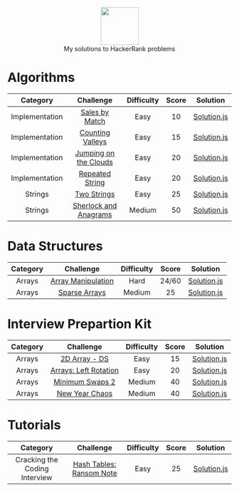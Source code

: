 <p align="center">
    <a href="https://www.hackerrank.com/RodneyShag">
        <img height=85 src="https://d3keuzeb2crhkn.cloudfront.net/hackerrank/assets/styleguide/logo_wordmark-f5c5eb61ab0a154c3ed9eda24d0b9e31.svg">
    </a>
    <br>My solutions to HackerRank problems
</p>

# Algorithms
|Category|Challenge|Difficulty|Score|Solution|
|:---:|:---:|:---:|:---:|:---:|
| Implementation | [Sales by Match](https://www.hackerrank.com/challenges/sock-merchant/problem)| Easy | 10 | [Solution.js](Algorithms/Implementation/SalesbyMatch/Solution.js) |
| Implementation | [Counting Valleys](https://www.hackerrank.com/challenges/counting-valleys/problem)| Easy | 15 | [Solution.js](Algorithms/Implementation/CountingValleys/Solution.js) |
| Implementation | [Jumping on the Clouds](https://www.hackerrank.com/challenges/jumping-on-the-clouds/problem)| Easy | 20 | [Solution.js](Algorithms/Implementation/JumpingOnTheClouds/Solution.js) |
| Implementation | [Repeated String](https://www.hackerrank.com/challenges/repeated-string/problem)| Easy | 20 | [Solution.js](Algorithms/Implementation/RepeatedString/Solution.js) |
| Strings | [Two Strings](https://www.hackerrank.com/challenges/two-strings/problem)| Easy | 25 | [Solution.js](Algorithms/Strings/TwoStrings/Solution.js) |
| Strings | [Sherlock and Anagrams](https://www.hackerrank.com/challenges/sherlock-and-anagrams/problem)| Medium | 50 | [Solution.js](Algorithms/Strings/SherlockAndAnagrams/Solution.js) |

# Data Structures
|Category|Challenge|Difficulty|Score|Solution|
|:---:|:---:|:---:|:---:|:---:|
| Arrays | [Array Manipulation](https://www.hackerrank.com/challenges/crush/problem)| Hard | 24/60 | [Solution.js](DataStructures/Arrays/ArrayManipulation/Solution.js) |
| Arrays | [Sparse Arrays](https://www.hackerrank.com/challenges/sparse-arrays/problem)| Medium | 25 | [Solution.js](DataStructures/Arrays/SparseArrays/Solution.js) |

# Interview Prepartion Kit
|Category|Challenge|Difficulty|Score|Solution|
|:---:|:---:|:---:|:---:|:---:|
| Arrays | [2D Array - DS](https://www.hackerrank.com/challenges/2d-array/problem?h_l=interview&playlist_slugs%5B%5D=interview-preparation-kit&playlist_slugs%5B%5D=arrays)| Easy | 15 | [Solution.js](InterviewPreparationKit/2DArray-DS/Solution.js) |
| Arrays | [Arrays: Left Rotation](https://www.hackerrank.com/challenges/ctci-array-left-rotation/problem?h_l=interview&playlist_slugs%5B%5D=interview-preparation-kit&playlist_slugs%5B%5D=arrays)| Easy | 20 | [Solution.js](InterviewPreparationKit/Arrays:LeftRotation/Solution.js) |
| Arrays | [Minimum Swaps 2](https://www.hackerrank.com/challenges/minimum-swaps-2/problem?h_l=interview&playlist_slugs%5B%5D=interview-preparation-kit&playlist_slugs%5B%5D=arrays)| Medium | 40 | [Solution.js](InterviewPreparationKit/MinimumSwaps2/Solution.js) |
| Arrays | [New Year Chaos](https://www.hackerrank.com/challenges/new-year-chaos/problem?h_l=interview&playlist_slugs%5B%5D=interview-preparation-kit&playlist_slugs%5B%5D=arrays)| Medium | 40 | [Solution.js](InterviewPreparationKit/NewYearChaos/Solution.js) |

# Tutorials
|Category|Challenge|Difficulty|Score|Solution|
|:---:|:---:|:---:|:---:|:---:|
| Cracking the Coding Interview | [Hash Tables: Ransom Note](https://www.hackerrank.com/challenges/ctci-ransom-note/problem)| Easy | 25 | [Solution.js](CrackingTheCodingInterview/HashTables:RansomNote/Solution.js)